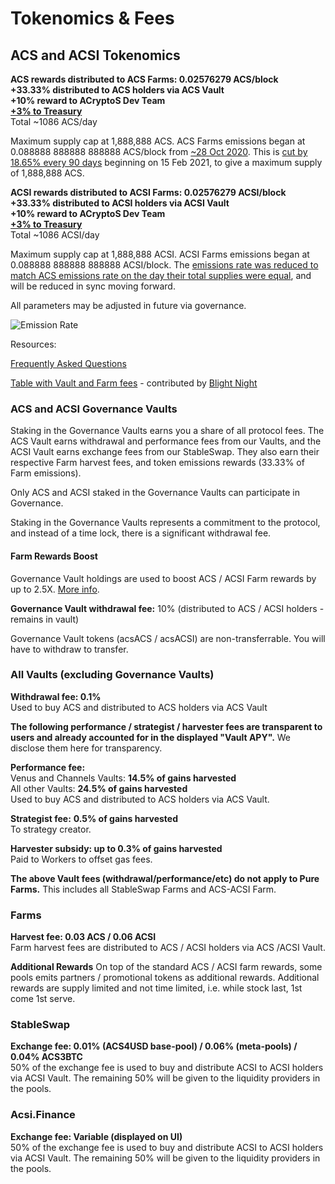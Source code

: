 # Tokenomics & Fees

## ACS and ACSI Tokenomics

**ACS rewards distributed to ACS Farms: 0.02576279 ACS/block**  
**+33.33% distributed to ACS holders via ACS Vault  
+10% reward to ACryptoS Dev Team**  
[**+3% to Treasury**](governance.md#treasury)  
Total ~1086 ACS/day

Maximum supply cap at 1,888,888 ACS. ACS Farms emissions began at 0.088888 888888 888888 ACS/block from [~28 Oct 2020](https://bscscan.com/tx/0x0f7bc5772458de583c7abfb9f0c7494599f013038d24b8fd0ee8d1c5c7308e69). This is [cut by 18.65% every 90 days](https://vote.acryptos.com/#/acryptos/proposal/QmU2e9PDB3AR3JHKbBsPnWiFve5iiR35cEJFsdxmLRi4Ks) beginning on 15 Feb 2021, to give a maximum supply of 1,888,888 ACS.

**ACSI rewards distributed to ACSI Farms: 0.02576279 ACSI/block**  
**+33.33% distributed to ACSI holders via ACSI Vault  
+10% reward to ACryptoS Dev Team**  
[**+3% to Treasury**](https://vote.acryptos.com/#/acryptos/proposal/QmTZvZc1eEwQypg6zfKpSHwZGW2XKPryoYHGAMVrawVfTS)  
Total ~1086 ACSI/day

Maximum supply cap at 1,888,888 ACSI. ACSI Farms emissions began at 0.088888 888888 888888 ACSI/block. The [emissions rate was reduced to match ACS emissions rate on the day their total supplies were equal](https://vote.acryptos.com/#/acryptos/proposal/QmPsHBtnskXNfBn8DEEUkCoSSg8YsL1efdS6xh4r89uucQ), and will be reduced in sync moving forward.

All parameters may be adjusted in future via governance.

![Emission Rate](https://raw.githubusercontent.com/acryptos/docs.acryptos.com/be0e62766a37e8457e69988a112575a2eebe1a86/images/Emission_rate_Circulating_supply.svg "ACS/ACSI Token Emission")

Resources:

[Frequently Asked Questions](faq.md)

[Table with Vault and Farm fees](https://docs.google.com/document/d/1-KU1zzWnEG0sh8hLCD0YUtPv7D4_B2wu80UtRQ3sQUA/edit) - contributed by [Blight Night](https://t.me/BlightNight)

### ACS and ACSI Governance Vaults

Staking in the Governance Vaults earns you a share of all protocol fees. The ACS Vault earns withdrawal and performance fees from our Vaults, and the ACSI Vault earns exchange fees from our StableSwap. They also earn their respective Farm harvest fees, and token emissions rewards \(33.33% of Farm emissions\).

Only ACS and ACSI staked in the Governance Vaults can participate in Governance.

Staking in the Governance Vaults represents a commitment to the protocol, and instead of a time lock, there is a significant withdrawal fee.

#### Farm Rewards Boost

Governance Vault holdings are used to boost ACS / ACSI Farm rewards by up to 2.5X. [More info](acryptos-farms.md#acs-farms-v2).

**Governance Vault withdrawal fee:** 10% \(distributed to ACS / ACSI holders - remains in vault\)

Governance Vault tokens \(acsACS / acsACSI\) are non-transferrable. You will have to withdraw to transfer.

### All Vaults \(excluding Governance Vaults\)

**Withdrawal fee: 0.1%**  
Used to buy ACS and distributed to ACS holders via ACS Vault

**The following performance / strategist / harvester fees are transparent to users and already accounted for in the displayed "Vault APY".** We disclose them here for transparency.

**Performance fee:**  
Venus and Channels Vaults: **14.5% of gains harvested**  
All other Vaults: **24.5% of gains harvested**  
Used to buy ACS and distributed to ACS holders via ACS Vault.

**Strategist fee:** **0.5% of gains harvested**  
To strategy creator.

**Harvester subsidy: up to 0.3% of gains harvested**  
Paid to Workers to offset gas fees.

**The above Vault fees \(withdrawal/performance/etc\) do not apply to Pure Farms.** This includes all StableSwap Farms and ACS-ACSI Farm.

### Farms

**Harvest fee: 0.03 ACS / 0.06 ACSI**  
Farm harvest fees are distributed to ACS / ACSI holders via ACS /ACSI Vault.

**Additional Rewards**
On top of the standard ACS / ACSI farm rewards, some pools emits partners / promotional tokens as additional rewards. Additional rewards are supply limited and not time limited, i.e. while stock last, 1st come 1st serve.


### StableSwap

**Exchange fee: 0.01% \(ACS4USD base-pool\) / 0.06% \(meta-pools\) / 0.04% ACS3BTC**  
50% of the exchange fee is used to buy and distribute ACSI to ACSI holders via ACSI Vault. The remaining 50% will be given to the liquidity providers in the pools.

### Acsi.Finance

**Exchange fee: Variable \(displayed on UI\)**  
50% of the exchange fee is used to buy and distribute ACSI to ACSI holders via ACSI Vault. The remaining 50% will be given to the liquidity providers in the pools.

